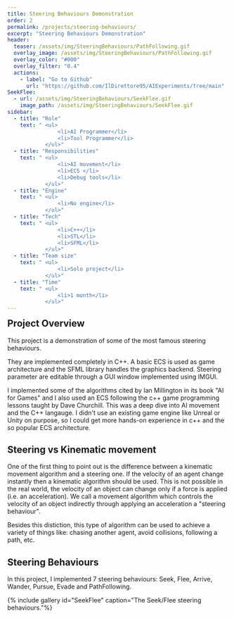 ```yaml
---
title: Steering Behaviours Demonstration
order: 2
permalink: /projects/steering-behaviours/
excerpt: "Steering Behaviours Demonstration"
header:
  teaser: /assets/img/SteeringBehaviours/PathFollowing.gif
  overlay_image: /assets/img/SteeringBehaviours/PathFollowing.gif
  overlay_color: "#000"
  overlay_filter: "0.4"
  actions:
    - label: "Go to Github"
      url: "https://github.com/IlDirettore95/AIExperiments/tree/main"
SeekFlee:
  - url: /assets/img/SteeringBehaviours/SeekFlee.gif
    image_path: /assets/img/SteeringBehaviours/SeekFlee.gif
sidebar:
  - title: "Role"
    text: " <ul>
                <li>AI Programmer</li>
                <li>Tool Programmer</li>
            </ul>"
  - title: "Responsibilities"
    text: " <ul>
                <li>AI movement</li>
                <li>ECS </li>
                <li>Debug tools</li>
            </ul>"
  - title: "Engine"
    text: " <ul>
                <li>No engine</li>
            </ul>"
  - title: "Tech"
    text: " <ul>
                <li>C++</li>
                <li>STL</li>
                <li>SFML</li> 
            </ul>"
  - title: "Team size"
    text: " <ul>
                <li>Solo project</li>
            </ul>"
  - title: "Time"
    text: " <ul>
                <li>1 month</li>
            </ul>"
---
```


[//]: # "DI CHE PROGETTO SI TRATTA"

<h2 id="main_goals" class="" style="margin-top: 0em">Project Overview</h2>

This project is a demonstration of some of the most famous steering behaviours.

They are implemented completely in C++. A basic ECS is used as game architecture and the SFML library handles the graphics backend.
Steering parameter are editable through a GUI window implemented using IMGUI.

I implemented some of the algorithms cited by Ian Millington in its book "AI for Games" and I also used an ECS following the c++ game programming lessons taught by Dave Churchill.
This was a deep dive into AI movement and the C++ langauge. I didn't use an existing game engine like Unreal or Unity on purpose, so I could get more hands-on experience in c++ and the so popular ECS architecture.

## Steering vs Kinematic movement
One of the first thing to point out is the difference between a kinematic movement algorithm and a steering one.
If the velocity of an agent change instantly then a kinematic algorithm should be used. This is not possible in the real world, the velocity of an object can change only if a force is applied (i.e. an acceleration). 
We call a movement algorithm which controls the velocity of an object indirectly through applying an acceleration a "steering behaviour".

Besides this distiction, this type of algorithm can be used to achieve a variety of things like: chasing another agent, avoid collisions, following a path, etc.

## Steering Behaviours
In this project, I implemented 7 steering behaviours: Seek, Flee, Arrive, Wander, Pursue, Evade and PathFollowing.

{% include gallery id="SeekFlee" caption="The Seek/Flee steering behaviours."%}